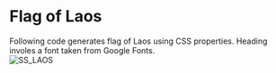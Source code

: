 # Flag of Laos
Following code generates flag of Laos using CSS properties.
Heading involes a font taken from Google Fonts.
<br>
![SS_LAOS](https://github.com/user-attachments/assets/4bc82b2b-e388-4127-976d-c93068ea2241)
